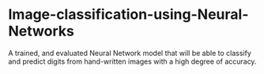 # Image-classification-using-Neural-Networks
 A trained, and evaluated Neural Network model that will be able to classify and predict digits from hand-written images with a high degree of accuracy.
